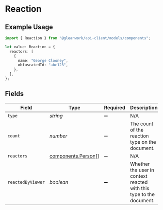 # Reaction

## Example Usage

```typescript
import { Reaction } from "@gleanwork/api-client/models/components";

let value: Reaction = {
  reactors: [
    {
      name: "George Clooney",
      obfuscatedId: "abc123",
    },
  ],
};
```

## Fields

| Field                                                               | Type                                                                | Required                                                            | Description                                                         |
| ------------------------------------------------------------------- | ------------------------------------------------------------------- | ------------------------------------------------------------------- | ------------------------------------------------------------------- |
| `type`                                                              | *string*                                                            | :heavy_minus_sign:                                                  | N/A                                                                 |
| `count`                                                             | *number*                                                            | :heavy_minus_sign:                                                  | The count of the reaction type on the document.                     |
| `reactors`                                                          | [components.Person](../../models/components/person.md)[]            | :heavy_minus_sign:                                                  | N/A                                                                 |
| `reactedByViewer`                                                   | *boolean*                                                           | :heavy_minus_sign:                                                  | Whether the user in context reacted with this type to the document. |